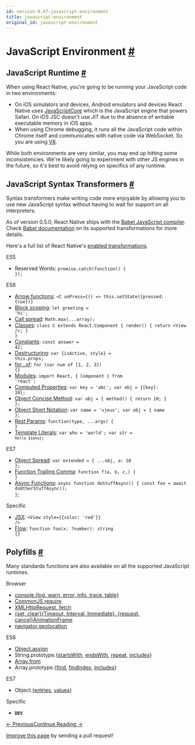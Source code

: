 ```yaml
---
id: version-0.47-javascript-environment
title: javascript-environment
original_id: javascript-environment
---
```

<a id="content"></a><h1><a class="anchor" name="javascript-environment"></a>JavaScript Environment <a class="hash-link" href="docs/javascript-environment.html#javascript-environment">#</a></h1><div><h2><a class="anchor" name="javascript-runtime"></a>JavaScript Runtime <a class="hash-link" href="docs/javascript-environment.html#javascript-runtime">#</a></h2><p>When using React Native, you're going to be running your JavaScript code in two environments:</p><ul><li>On iOS simulators and devices, Android emulators and devices React Native uses <a href="http://trac.webkit.org/wiki/JavaScriptCore" target="_blank">JavaScriptCore</a> which is the JavaScript engine that powers Safari. On iOS JSC doesn't use JIT due to the absence of writable executable memory in iOS apps.</li><li>When using Chrome debugging, it runs all the JavaScript code within Chrome itself and communicates with native code via WebSocket. So you are using <a href="https://code.google.com/p/v8/" target="_blank">V8</a>.</li></ul><p>While both environments are very similar, you may end up hitting some inconsistencies. We're likely going to experiment with other JS engines in the future, so it's best to avoid relying on specifics of any runtime.</p><h2><a class="anchor" name="javascript-syntax-transformers"></a>JavaScript Syntax Transformers <a class="hash-link" href="docs/javascript-environment.html#javascript-syntax-transformers">#</a></h2><p>Syntax transformers make writing code more enjoyable by allowing you to use new JavaScript syntax without having to wait for support on all interpreters.</p><p>As of version 0.5.0, React Native ships with the <a href="https://babeljs.io" target="_blank">Babel JavaScript compiler</a>. Check <a href="https://babeljs.io/docs/plugins/#transform-plugins" target="_blank">Babel documentation</a> on its supported transformations for more details.</p><p>Here's a full list of React Native's <a href="https://github.com/facebook/react-native/blob/master/babel-preset/configs/main.js#L16" target="_blank">enabled transformations</a>.</p><p>ES5</p><ul><li>Reserved Words: <code>promise.catch(function() { });</code></li></ul><p>ES6</p><ul><li><a href="http://babeljs.io/docs/learn-es2015/#arrows" target="_blank">Arrow functions</a>: <code>&lt;C onPress={() =&gt; this.setState({pressed: true})}</code></li><li><a href="https://babeljs.io/docs/learn-es2015/#let-const" target="_blank">Block scoping</a>: <code>let greeting = 'hi';</code></li><li><a href="http://babeljs.io/docs/learn-es2015/#default-rest-spread" target="_blank">Call spread</a>: <code>Math.max(...array);</code></li><li><a href="http://babeljs.io/docs/learn-es2015/#classes" target="_blank">Classes</a>: <code>class C extends React.Component { render() { return &lt;View /&gt;; } }</code></li><li><a href="https://babeljs.io/docs/learn-es2015/#let-const" target="_blank">Constants</a>: <code>const answer = 42;</code></li><li><a href="http://babeljs.io/docs/learn-es2015/#destructuring" target="_blank">Destructuring</a>: <code>var {isActive, style} = this.props;</code></li><li><a href="https://developer.mozilla.org/en-US/docs/Web/JavaScript/Reference/Statements/for...of" target="_blank">for...of</a>: <code>for (var num of [1, 2, 3]) {}</code></li><li><a href="http://babeljs.io/docs/learn-es2015/#modules" target="_blank">Modules</a>: <code>import React, { Component } from 'react';</code></li><li><a href="http://babeljs.io/docs/learn-es2015/#enhanced-object-literals" target="_blank">Computed Properties</a>: <code>var key = 'abc'; var obj = {[key]: 10};</code></li><li><a href="http://babeljs.io/docs/learn-es2015/#enhanced-object-literals" target="_blank">Object Concise Method</a>: <code>var obj = { method() { return 10; } };</code></li><li><a href="http://babeljs.io/docs/learn-es2015/#enhanced-object-literals" target="_blank">Object Short Notation</a>: <code>var name = 'vjeux'; var obj = { name };</code></li><li><a href="https://github.com/sebmarkbage/ecmascript-rest-spread" target="_blank">Rest Params</a>: <code>function(type, ...args) { }</code></li><li><a href="http://babeljs.io/docs/learn-es2015/#template-strings" target="_blank">Template Literals</a>: <code>var who = 'world'; var str = `Hello ${who}`;</code></li></ul><p>ES7</p><ul><li><a href="https://github.com/sebmarkbage/ecmascript-rest-spread" target="_blank">Object Spread</a>: <code>var extended = { ...obj, a: 10 };</code></li><li><a href="https://github.com/jeffmo/es-trailing-function-commas" target="_blank">Function Trailing Comma</a>: <code>function f(a, b, c,) { }</code></li><li><a href="https://github.com/tc39/ecmascript-asyncawait" target="_blank">Async Functions</a>: <code>async function doStuffAsync() { const foo = await doOtherStuffAsync(); }</code>;</li></ul><p>Specific</p><ul><li><a href="https://facebook.github.io/react/docs/jsx-in-depth.html" target="_blank">JSX</a>: <code>&lt;View style={{color: 'red'}} /&gt;</code></li><li><a href="http://flowtype.org/" target="_blank">Flow</a>: <code>function foo(x: ?number): string {}</code></li></ul><h2><a class="anchor" name="polyfills"></a>Polyfills <a class="hash-link" href="docs/javascript-environment.html#polyfills">#</a></h2><p>Many standards functions are also available on all the supported JavaScript runtimes.</p><p>Browser</p><ul><li><a href="https://developer.chrome.com/devtools/docs/console-api" target="_blank">console.{log, warn, error, info, trace, table}</a></li><li><a href="https://nodejs.org/docs/latest/api/modules.html" target="_blank">CommonJS require</a></li><li><a href="docs/network.html#content" target="_blank">XMLHttpRequest, fetch</a></li><li><a href="docs/timers.html#content" target="_blank">{set, clear}{Timeout, Interval, Immediate}, {request, cancel}AnimationFrame</a></li><li><a href="docs/geolocation.html#content" target="_blank">navigator.geolocation</a></li></ul><p>ES6</p><ul><li><a href="https://developer.mozilla.org/en-US/docs/Web/JavaScript/Reference/Global_Objects/Object/assign" target="_blank">Object.assign</a></li><li>String.prototype.{<a href="https://developer.mozilla.org/en-US/docs/Web/JavaScript/Reference/Global_Objects/String/startsWith" target="_blank">startsWith</a>, <a href="https://developer.mozilla.org/en-US/docs/Web/JavaScript/Reference/Global_Objects/String/endsWith" target="_blank">endsWith</a>, <a href="https://developer.mozilla.org/en-US/docs/Web/JavaScript/Reference/Global_Objects/String/repeats" target="_blank">repeat</a>, <a href="https://developer.mozilla.org/en-US/docs/Web/JavaScript/Reference/Global_Objects/String/includes" target="_blank">includes</a>}</li><li><a href="https://developer.mozilla.org/en-US/docs/Web/JavaScript/Reference/Global_Objects/Array/from" target="_blank">Array.from</a></li><li>Array.prototype.{<a href="https://developer.mozilla.org/en-US/docs/Web/JavaScript/Reference/Global_Objects/Array/find" target="_blank">find</a>, <a href="https://developer.mozilla.org/en-US/docs/Web/JavaScript/Reference/Global_Objects/Array/findIndex" target="_blank">findIndex</a>, <a href="https://developer.mozilla.org/en-US/docs/Web/JavaScript/Reference/Global_Objects/Array/includes" target="_blank">includes</a>}</li></ul><p>ES7</p><ul><li>Object.{<a href="https://developer.mozilla.org/en-US/docs/Web/JavaScript/Reference/Global_Objects/Object/entries" target="_blank">entries</a>, <a href="https://developer.mozilla.org/en-US/docs/Web/JavaScript/Reference/Global_Objects/Object/values" target="_blank">values</a>}</li></ul><p>Specific</p><ul><li><code>__DEV__</code></li></ul></div><div class="docs-prevnext"><a class="docs-prev btn" href="docs/gesture-responder-system.html#content">← Previous</a><a class="docs-next btn" href="docs/direct-manipulation.html#content">Continue Reading →</a></div><p class="edit-page-block"><a target="_blank" href="https://github.com/facebook/react-native/blob/master/docs/JavaScriptEnvironment.md">Improve this page</a> by sending a pull request!</p>